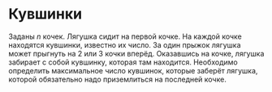 # Кувшинки

Заданы $n$ кочек.
Лягушка сидит на первой кочке.
На  каждой кочке находятся кувшинки, известно их число.
За один прыжок лягушка может прыгнуть на 2 или 3 кочки вперёд.
Оказавшись на кочке, лягушка забирает с собой кувшинку, которая там находится.
Необходимо определить максимальное число кувшинок, которые заберёт лягушка, которой обязательно надо приземлиться на последней кочке.

